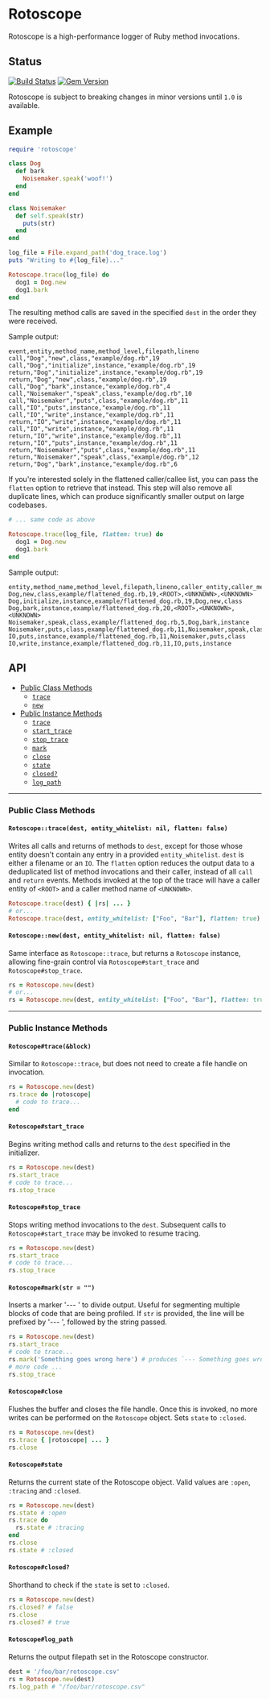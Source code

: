 # Rotoscope

Rotoscope is a high-performance logger of Ruby method invocations.

## Status

[![Build Status](https://travis-ci.org/Shopify/rotoscope.svg?branch=master)](https://travis-ci.org/Shopify/rotoscope) [![Gem Version](https://badge.fury.io/rb/rotoscope.svg)](https://badge.fury.io/rb/rotoscope)

Rotoscope is subject to breaking changes in minor versions until `1.0` is available.

## Example

```ruby
require 'rotoscope'

class Dog
  def bark
    Noisemaker.speak('woof!')
  end
end

class Noisemaker
  def self.speak(str)
    puts(str)
  end
end

log_file = File.expand_path('dog_trace.log')
puts "Writing to #{log_file}..."

Rotoscope.trace(log_file) do
  dog1 = Dog.new
  dog1.bark
end
```

The resulting method calls are saved in the specified `dest` in the order they were received.

Sample output:

```
event,entity,method_name,method_level,filepath,lineno
call,"Dog","new",class,"example/dog.rb",19
call,"Dog","initialize",instance,"example/dog.rb",19
return,"Dog","initialize",instance,"example/dog.rb",19
return,"Dog","new",class,"example/dog.rb",19
call,"Dog","bark",instance,"example/dog.rb",4
call,"Noisemaker","speak",class,"example/dog.rb",10
call,"Noisemaker","puts",class,"example/dog.rb",11
call,"IO","puts",instance,"example/dog.rb",11
call,"IO","write",instance,"example/dog.rb",11
return,"IO","write",instance,"example/dog.rb",11
call,"IO","write",instance,"example/dog.rb",11
return,"IO","write",instance,"example/dog.rb",11
return,"IO","puts",instance,"example/dog.rb",11
return,"Noisemaker","puts",class,"example/dog.rb",11
return,"Noisemaker","speak",class,"example/dog.rb",12
return,"Dog","bark",instance,"example/dog.rb",6
```

If you're interested solely in the flattened caller/callee list, you can pass the `flatten` option to retrieve that instead. This step will also remove all duplicate lines, which can produce significantly smaller output on large codebases.

```ruby
# ... same code as above

Rotoscope.trace(log_file, flatten: true) do
  dog1 = Dog.new
  dog1.bark
end
```

Sample output:

```
entity,method_name,method_level,filepath,lineno,caller_entity,caller_method_name,caller_method_level
Dog,new,class,example/flattened_dog.rb,19,<ROOT>,<UNKNOWN>,<UNKNOWN>
Dog,initialize,instance,example/flattened_dog.rb,19,Dog,new,class
Dog,bark,instance,example/flattened_dog.rb,20,<ROOT>,<UNKNOWN>,<UNKNOWN>
Noisemaker,speak,class,example/flattened_dog.rb,5,Dog,bark,instance
Noisemaker,puts,class,example/flattened_dog.rb,11,Noisemaker,speak,class
IO,puts,instance,example/flattened_dog.rb,11,Noisemaker,puts,class
IO,write,instance,example/flattened_dog.rb,11,IO,puts,instance
```

## API

- [Public Class Methods](#public-class-methods)
  - [`trace`](#rotoscopetracedest-entity_whitelist-nil-flatten-false)
  - [`new`](#rotoscopenewdest-entity_whitelist-nil-flatten-false)
- [Public Instance Methods](#public-instance-methods)
  - [`trace`](#rotoscopetraceblock)
  - [`start_trace`](#rotoscopestart_trace)
  - [`stop_trace`](#rotoscopestop_trace)
  - [`mark`](#rotoscopemarkstr--)
  - [`close`](#rotoscopeclose)
  - [`state`](#rotoscopestate)
  - [`closed?`](#rotoscopeclosed)
  - [`log_path`](#rotoscopelog_path)

---

### Public Class Methods

#### `Rotoscope::trace(dest, entity_whitelist: nil, flatten: false)`

Writes all calls and returns of methods to `dest`, except for those whose entity doesn't contain any entry in a provided `entity_whitelist`. `dest` is either a filename or an `IO`. The `flatten` option reduces the output data to a deduplicated list of method invocations and their caller, instead of all `call` and `return` events. Methods invoked at the top of the trace will have a caller entity of `<ROOT>` and a caller method name of `<UNKNOWN>`.

```ruby
Rotoscope.trace(dest) { |rs| ... }
# or...
Rotoscope.trace(dest, entity_whitelist: ["Foo", "Bar"], flatten: true) { |rs| ... }
```

#### `Rotoscope::new(dest, entity_whitelist: nil, flatten: false)`

Same interface as `Rotoscope::trace`, but returns a `Rotoscope` instance, allowing fine-grain control via `Rotoscope#start_trace` and `Rotoscope#stop_trace`.
```ruby
rs = Rotoscope.new(dest)
# or...
rs = Rotoscope.new(dest, entity_whitelist: ["Foo", "Bar"], flatten: true)
```

---

### Public Instance Methods

#### `Rotoscope#trace(&block)`

Similar to `Rotoscope::trace`, but does not need to create a file handle on invocation.

```ruby
rs = Rotoscope.new(dest)
rs.trace do |rotoscope|
  # code to trace...
end
```

#### `Rotoscope#start_trace`

Begins writing method calls and returns to the `dest` specified in the initializer.

```ruby
rs = Rotoscope.new(dest)
rs.start_trace
# code to trace...
rs.stop_trace
```

#### `Rotoscope#stop_trace`

Stops writing method invocations to the `dest`. Subsequent calls to `Rotoscope#start_trace` may be invoked to resume tracing.

```ruby
rs = Rotoscope.new(dest)
rs.start_trace
# code to trace...
rs.stop_trace
```

#### `Rotoscope#mark(str = "")`

 Inserts a marker '--- ' to divide output. Useful for segmenting multiple blocks of code that are being profiled. If `str` is provided, the line will be prefixed by '--- ', followed by the string passed.

```ruby
rs = Rotoscope.new(dest)
rs.start_trace
# code to trace...
rs.mark('Something goes wrong here') # produces `--- Something goes wrong here` in the output
# more code ...
rs.stop_trace
```

#### `Rotoscope#close`

Flushes the buffer and closes the file handle. Once this is invoked, no more writes can be performed on the `Rotoscope` object. Sets `state` to `:closed`.

```ruby
rs = Rotoscope.new(dest)
rs.trace { |rotoscope| ... }
rs.close
```

#### `Rotoscope#state`

Returns the current state of the Rotoscope object. Valid values are `:open`, `:tracing` and `:closed`.

```ruby
rs = Rotoscope.new(dest)
rs.state # :open
rs.trace do
  rs.state # :tracing
end
rs.close
rs.state # :closed
```

#### `Rotoscope#closed?`

Shorthand to check if the `state` is set to `:closed`.

```ruby
rs = Rotoscope.new(dest)
rs.closed? # false
rs.close
rs.closed? # true
```


#### `Rotoscope#log_path`

Returns the output filepath set in the Rotoscope constructor.

```ruby
dest = '/foo/bar/rotoscope.csv'
rs = Rotoscope.new(dest)
rs.log_path # "/foo/bar/rotoscope.csv"
```
